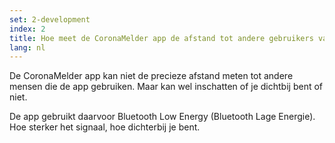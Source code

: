 ```yaml
---
set: 2-development
index: 2
title: Hoe meet de CoronaMelder app de afstand tot andere gebruikers van de app?
lang: nl
---
```


De CoronaMelder app kan niet de precieze afstand meten tot andere mensen die de app gebruiken.
Maar kan wel inschatten of je dichtbij bent of niet.

De app gebruikt daarvoor Bluetooth Low Energy (Bluetooth Lage Energie).
Hoe sterker het signaal, hoe dichterbij je bent.
